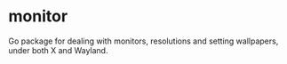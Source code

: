 # monitor

Go package for dealing with monitors, resolutions and setting wallpapers, under both X and Wayland.
